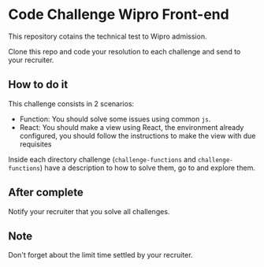 # Code Challenge Wipro Front-end

This repository cotains the technical test to Wipro admission.

Clone this repo and code your resolution to each challenge and send to your recruiter.

## How to do it

This challenge consists in 2 scenarios:

  * Function: You should solve some issues using common `js`.
  * React: You should make a view using React, the environment already configured, you should follow the instructions to make the view with due requisites

Inside each directory challenge (`challenge-functions` and `challenge-functions`) have a description to how to solve them, go to and explore them.

## After complete

Notify your recruiter that you solve all challenges.

## Note

Don't forget about the limit time settled by your recruiter.
